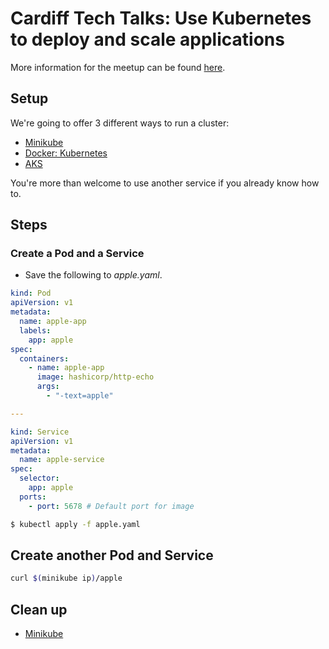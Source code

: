 # Cardiff Tech Talks: Use Kubernetes to deploy and scale applications

More information for the meetup can be found [here](https://www.meetup.com/Cardiff-Tech-Talk/events/260506089/).

## Setup

We're going to offer 3 different ways to run a cluster:

* [Minikube](minikube/README.md)
* [Docker: Kubernetes](docker/README.md)
* [AKS](ask/README.md)

You're more than welcome to use another service if you already know how to.

## Steps

### Create a Pod and a Service

* Save the following to _apple.yaml_.

```yaml
kind: Pod
apiVersion: v1
metadata:
  name: apple-app
  labels:
    app: apple
spec:
  containers:
    - name: apple-app
      image: hashicorp/http-echo
      args:
        - "-text=apple"

---

kind: Service
apiVersion: v1
metadata:
  name: apple-service
spec:
  selector:
    app: apple
  ports:
    - port: 5678 # Default port for image
```

```bash
$ kubectl apply -f apple.yaml

```

## Create another Pod and Service

```bash
curl $(minikube ip)/apple
```

## Clean up

* [Minikube](minikube/CLEANUP.md)
